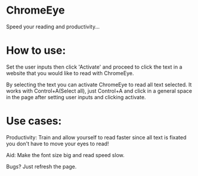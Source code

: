 # ChromeEye

Speed your reading and productivity...

# How to use: 
Set the user inputs then click 'Activate' and proceed to click the text in a website that you would like to read with ChromeEye.

By selecting the text you can activate ChromeEye to read all text selected. It works with Control+A(Select all), just Control+A and click in a general space in the page after setting user inputs and clicking activate.

# Use cases:

Productivity:
Train and allow yourself to read faster since all text is fixated you don't have to move your eyes to read!

Aid:
Make the font size big and read speed slow.

Bugs?
Just refresh the page.

